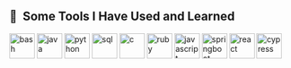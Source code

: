 <h2> 🚀 &nbsp;Some Tools I Have Used and Learned</h2>
<p align="left">

  <img src="https://cdn.jsdelivr.net/gh/devicons/devicon/icons/bash/bash-original.svg" alt="bash" width="45" height="45"/>
  <img src="https://cdn.jsdelivr.net/gh/devicons/devicon/icons/java/java-original.svg" alt="java" width="45" height="45"/>
  <img src="https://cdn.jsdelivr.net/gh/devicons/devicon/icons/python/python-original.svg" alt="python" width="45" height="45"/>
  <img src="https://cdn.jsdelivr.net/gh/devicons/devicon/icons/mysql/mysql-original.svg" alt="sql" width="45" height="45"/>
  <img src="https://cdn.jsdelivr.net/gh/devicons/devicon/icons/c/c-original.svg" alt="c" width="45" height="45"/>
  <img src="https://cdn.jsdelivr.net/gh/devicons/devicon/icons/ruby/ruby-original.svg" alt="ruby" width="45" height="45"/>
  <img src="https://cdn.jsdelivr.net/gh/devicons/devicon/icons/javascript/javascript-original.svg" alt="javascript" width="45" height="45"/>
  <img src="https://cdn.jsdelivr.net/gh/devicons/devicon/icons/spring/spring-original.svg" alt="springboot" width="45" height="45"/>
  <img src="https://cdn.jsdelivr.net/gh/devicons/devicon/icons/react/react-original.svg" alt="react" width="45" height="45"/>
  <img src="https://raw.githubusercontent.com/cypress-io/cypress-icons/main/src/favicon/favicon-32x32.png" alt="cypress" width="45" height="45"/>

</p>
